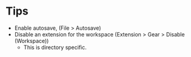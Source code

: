# Tips

* Enable autosave, (File > Autosave)
* Disable an extension for the workspace (Extension > Gear > Disable (Workspace))
    * This is directory specific.